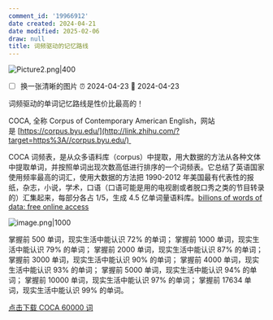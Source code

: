 ```yaml
---
comment_id: '19966912'
date created: 2024-04-21
date modified: 2025-02-06
draw: null
title: 词频驱动的记忆路线
---
```

![Picture2.png|400](https://imagehosting4picgo.oss-cn-beijing.aliyuncs.com/imagehosting/fix-dir%2Fliuyishou%2Ftmp%2F2024%2F04%2F22%2F00-18-08-28470c76d28b5f2b87012464fe85c5cf-Picture2-04222c.png)

- [ ] 换一张清晰的图片 ⏰ 2024-04-23 📅 2024-04-23

词频驱动的单词记忆路线是性价比最高的！

<!-- more -->

COCA, 全称 Corpus of Contemporary American English，网站是 [https://corpus.byu.edu/](http://link.zhihu.com/?target=https%3A//corpus.byu.edu/) 

COCA 词频表，是从众多语料库（corpus）中提取，用大数据的方法从各种文体中提取单词，并按照单词出现次数高低进行排序的一个词频表。它总结了英语国家使用频率最高的词汇，使用大数据的方法把 1990-2012 年美国最有代表性的报纸，杂志，小说，学术，口语（口语可能是用的电视剧或者脱口秀之类的节目转录的）汇集起来，每部分各占 1/5，生成 4.5 亿单词量语料库。[billions of words of data: free online access](http://link.zhihu.com/?target=https%3A//corpus.byu.edu/)

![image.png|1000](https://imagehosting4picgo.oss-cn-beijing.aliyuncs.com/imagehosting/fix-dir%2Fpicgo%2Fpicgo-clipboard-images%2F2024%2F04%2F21%2F20-45-35-63f6418c87e4277f685f03206c0ff4d9-20240421204534-8d0206.png)

掌握前 500 单词，现实生活中能认识 72% 的单词；
掌握前 1000 单词，现实生活中能认识 79% 的单词；
掌握前 2000 单词，现实生活中能认识 87% 的单词；
掌握前 3000 单词，现实生活中能认识 90% 的单词；
掌握前 4000 单词，现实生活中能认识 93% 的单词；
掌握前 5000 单词，现实生活中能认识 94% 的单词；
掌握前 10000 单词，现实生活中能认识 97% 的单词；
掌握前 17634 单词，现实生活中能认识 99% 的单词。

[点击下载 COCA 60000 词](https://imagehosting4picgo.oss-cn-beijing.aliyuncs.com/imagehosting/fix-dir%2Fliuyishou%2Ftmp%2F2024%2F04%2F21%2F20-52-04-70166aa0fcbb965ac7b8322aea443af9-COCA%E5%88%9D%E5%A7%8B%E7%89%88-d2778d.xlsx)

